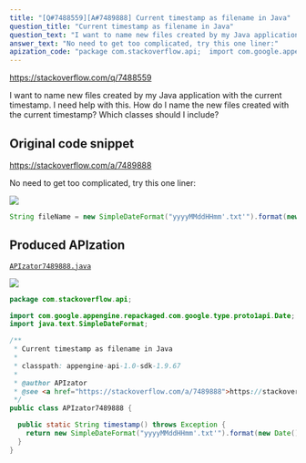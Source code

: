 ```yaml
---
title: "[Q#7488559][A#7489888] Current timestamp as filename in Java"
question_title: "Current timestamp as filename in Java"
question_text: "I want to name new files created by my Java application with the current timestamp. I need help with this. How do I name the new files created with the current timestamp? Which classes should I include?"
answer_text: "No need to get too complicated, try this one liner:"
apization_code: "package com.stackoverflow.api;  import com.google.appengine.repackaged.com.google.type.proto1api.Date; import java.text.SimpleDateFormat;  /**  * Current timestamp as filename in Java  *  * classpath: appengine-api-1.0-sdk-1.9.67  *  * @author APIzator  * @see <a href=\"https://stackoverflow.com/a/7489888\">https://stackoverflow.com/a/7489888</a>  */ public class APIzator7489888 {    public static String timestamp() throws Exception {     return new SimpleDateFormat(\"yyyyMMddHHmm'.txt'\").format(new Date());   } }"
---
```


https://stackoverflow.com/q/7488559

I want to name new files created by my Java application with the current timestamp.
I need help with this. How do I name the new files created with the current timestamp? Which classes should I include?



## Original code snippet

https://stackoverflow.com/a/7489888

No need to get too complicated, try this one liner:

<div class="code-logo"><img src="/stackoverflow.png" /></div>

```java
String fileName = new SimpleDateFormat("yyyyMMddHHmm'.txt'").format(new Date());
```

## Produced APIzation

[`APIzator7489888.java`](https://github.com/pasqualesalza/apization/raw/main/data/search/APIzator7489888.java)

<div class="code-logo"><img src="/apizator.png" /></div>

```java
package com.stackoverflow.api;

import com.google.appengine.repackaged.com.google.type.proto1api.Date;
import java.text.SimpleDateFormat;

/**
 * Current timestamp as filename in Java
 *
 * classpath: appengine-api-1.0-sdk-1.9.67
 *
 * @author APIzator
 * @see <a href="https://stackoverflow.com/a/7489888">https://stackoverflow.com/a/7489888</a>
 */
public class APIzator7489888 {

  public static String timestamp() throws Exception {
    return new SimpleDateFormat("yyyyMMddHHmm'.txt'").format(new Date());
  }
}

```